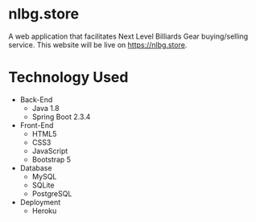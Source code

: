 # nlbg.store
A web application that facilitates Next Level Billiards Gear buying/selling service. This website will be live on https://nlbg.store.

# Technology Used
- Back-End
    - Java 1.8
    - Spring Boot 2.3.4
- Front-End
    - HTML5
    - CSS3
    - JavaScript
    - Bootstrap 5
- Database
    - MySQL
    - SQLite
    - PostgreSQL
- Deployment
    - Heroku
